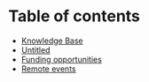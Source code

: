 # Table of contents

* [Knowledge Base](README.md)
* [Untitled](untitled.md)
* [Funding opportunities](funding-opportunities.md)
* [Remote events](remote-events.md)

